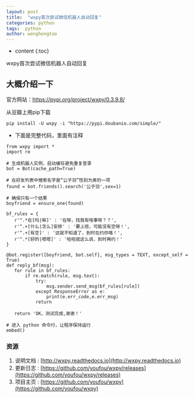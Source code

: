 ```yaml
---
layout: post
title:  "wxpy首次尝试微信机器人自动回复"
categories: python
tags:  python 
author: wenghongtao
---
```


* content
{:toc}

wxpy首次尝试微信机器人自动回复





## 大概介绍一下

官方网站：https://pypi.org/project/wxpy/0.3.9.8/


从豆瓣上用pip下载

```
pip install -U wxpy -i "https://pypi.doubanio.com/simple/"
```

 - 下面是完整代码，里面有注释
  
  ```
 from wxpy import *
 import re
 
 # 生成机器人实例，启动缓存避免重复登录
 bot = Bot(cache_path=True)
 
 # 在好友列表中搜索名字是“公子羽”性别为男的一项
 found = bot.friends().search('公子羽',sex=1)
 
 # 确保只有一个结果
 boyfriend = ensure_one(found)
 
 bf_rules = {
     r'^.*在[吗|嘛]' : '在呀，找我有啥事呀？？',
     r'^.+[什么|怎么]安排' : '要上班，可能没有空呀！',
     r'^.+[有空]' : '这就不知道了，到时在约你咯！',
     r'^.*[好的|嗯嗯]' : '哈哈就这么说，到时再约！'
 }
 
 @bot.register([boyfriend, bot.self], msg_types = TEXT, except_self = True)
 def reply_bf(msg):
     for rule in bf_rules:
         if re.match(rule, msg.text):
             try:
                 msg.sender.send_msg(bf_rules[rule])
             except ResponseError as e:
                 print(e.err_code,e.err_msg)
             return
 
     return 'OK，测试完成,谢谢！'
 
 # 进入 python 命令行，让程序保持运行
 embed()

  ```
  
  ### 资源
  1. 说明文档 : [http://wxpy.readthedocs.io](http://wxpy.readthedocs.io)
  2. 更新日志 : [https://github.com/youfou/wxpy/releases](https://github.com/youfou/wxpy/releases)
  3. 项目主页 : [https://github.com/youfou/wxpy](https://github.com/youfou/wxpy)
  
 














